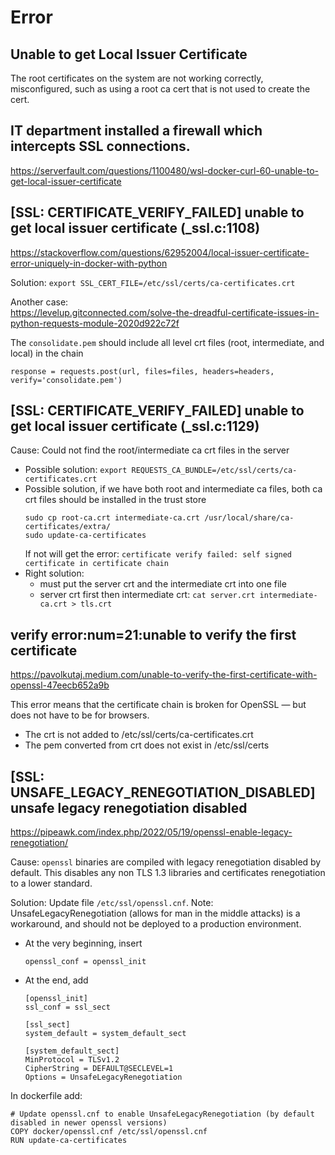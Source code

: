 # Error

## Unable to get Local Issuer Certificate
The root certificates on the system are not working correctly, misconfigured, such as using a root ca cert that is not used to create the cert.

## IT department installed a firewall which intercepts SSL connections.
https://serverfault.com/questions/1100480/wsl-docker-curl-60-unable-to-get-local-issuer-certificate

## [SSL: CERTIFICATE_VERIFY_FAILED] unable to get local issuer certificate (_ssl.c:1108)
https://stackoverflow.com/questions/62952004/local-issuer-certificate-error-uniquely-in-docker-with-python

Solution: `export SSL_CERT_FILE=/etc/ssl/certs/ca-certificates.crt`

Another case:\
https://levelup.gitconnected.com/solve-the-dreadful-certificate-issues-in-python-requests-module-2020d922c72f

The `consolidate.pem` should include all level crt files (root, intermediate, and local) in the chain
```
response = requests.post(url, files=files, headers=headers, verify='consolidate.pem')
```

## [SSL: CERTIFICATE_VERIFY_FAILED] unable to get local issuer certificate (_ssl.c:1129)

Cause: Could not find the root/intermediate ca crt files in the server

- Possible solution: `export REQUESTS_CA_BUNDLE=/etc/ssl/certs/ca-certificates.crt`
- Possible solution, if we have both root and intermediate ca files, both ca crt files should be installed in the trust store
  ```
  sudo cp root-ca.crt intermediate-ca.crt /usr/local/share/ca-certificates/extra/
  sudo update-ca-certificates
  ```
  If not will get the error: `certificate verify failed: self signed certificate in certificate chain`
- Right solution:
  - must put the server crt and the intermediate crt into one file
  - server crt first then intermediate crt: `cat server.crt intermediate-ca.crt > tls.crt`

## verify error:num=21:unable to verify the first certificate
https://pavolkutaj.medium.com/unable-to-verify-the-first-certificate-with-openssl-47eecb652a9b

This error means that the certificate chain is broken for OpenSSL — but does not have to be for browsers.
- The crt is not added to /etc/ssl/certs/ca-certificates.crt
- The pem converted from crt does not exist in /etc/ssl/certs

## [SSL: UNSAFE_LEGACY_RENEGOTIATION_DISABLED] unsafe legacy renegotiation disabled
https://pipeawk.com/index.php/2022/05/19/openssl-enable-legacy-renegotiation/

Cause: `openssl` binaries are compiled with legacy renegotiation disabled by default. This disables any non TLS 1.3 libraries and certificates renegotiation to a lower standard.

Solution: Update file `/etc/ssl/openssl.cnf`. Note: UnsafeLegacyRenegotiation (allows for man in the middle attacks) is a workaround, and should not be deployed to a production environment.
- At the very beginning, insert
  ```
  openssl_conf = openssl_init
  ```
- At the end, add
  ```
  [openssl_init]
  ssl_conf = ssl_sect

  [ssl_sect]
  system_default = system_default_sect

  [system_default_sect]
  MinProtocol = TLSv1.2
  CipherString = DEFAULT@SECLEVEL=1
  Options = UnsafeLegacyRenegotiation  
  ```
  
In dockerfile add:
```
# Update openssl.cnf to enable UnsafeLegacyRenegotiation (by default disabled in newer openssl versions)
COPY docker/openssl.cnf /etc/ssl/openssl.cnf
RUN update-ca-certificates
```
